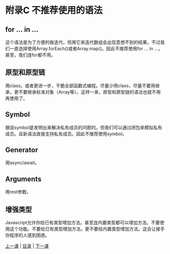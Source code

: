 # 附录C 不推荐使用的语法
## for … in …
这个语法是为了方便的做迭代，但用它来迭代数组会出现意想不到的结果。不过我们一直选择使用Array.forEach()或者Array.map()。因此不推荐使用for … in …，甚至，我们连for都不用。

## 原型和原型链
用class。或者更进一步，干脆全部函数式编程。尽量少用class，尽量不要用继承，更不要继承标准对象（Array等）。这样一来，原型和原型链的语法也就不用再使用了。

## Symbol
据说symbol是发明出来解决私有成员的问题的。但我们可以通过闭包来模拟私有成员。且新语法直接支持私有成员。因此不推荐使用symbol。

## Generator
用async/await。

## Arguments
用rest参数。

## 增强类型
Javascript允许你给已有类型增加方法。甚至连内置类型都可以增加方法。不要使用这个功能。不要给已有类型增加方法。更不要给内置类型增加方法。这会让接手你程序的人感到困惑。

[上一课](appendixB.md) &#124; [目录](README.md) &#124; [下一课](appendixD.md)
